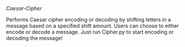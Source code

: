 *Caesar-Cipher*

Performs Caesar cipher encoding or decoding by shifting letters in a message based on a specified shift amount. Users can choose to either encode or decode a message. Just run Cipher.py to start encoding or decoding the message!
